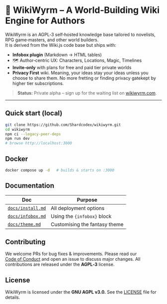 # 🐉 **WikiWyrm** – A World‑Building Wiki Engine for Authors

WikiWyrm is an AGPL‑3 self‑hosted knowledge base tailored to novelists, RPG game‑masters, and other world builders.  
It is derived from the Wiki.js code base but ships with:

* **Infobox plugin** (Markdown → HTML tables)
* 🗺️ Author‑centric UX: Characters, Locations, Magic, Timelines
* **Invite‑only** with plans for free and paid tier private worlds
*  **Privacy First** wiki. Meaning, your ideas stay your ideas unless you choose to share them. No more fretting or finding privacy gatekept by higher tier subscriptions.

> **Status:** Private alpha – sign up for the waiting list on [wikiwyrm.com](https://wikiwyrm.com).

---

## Quick start (local)
```bash
git clone https://github.com/Shardcodex/wikiwyrm.git
cd wikiwyrm
npm ci --legacy-peer-deps
npm run dev
# browse http://localhost:3000
```

## Docker
```bash
docker compose up -d   # builds & starts on :3000
```
## Documentation
| Doc | Purpose |
|-----|---------|
| [`docs/install.md`](docs/install.md) | All deployment options |
| [`docs/infobox.md`](docs/infobox.md) | Using the `{infobox}` block |
| [`docs/theme.md`](docs/theme.md) | Customising the fantasy theme |

## Contributing
We welcome PRs for bug fixes & improvements. Please read our [Code of Conduct](docs/codeofconduct.md) and open an issue to discuss major changes. All contributions are released under the **AGPL‑3** license.

## License
WikiWyrm is licensed under the **GNU AGPL v3.0.** See the [LICENSE](docs/license.md) file for details.
